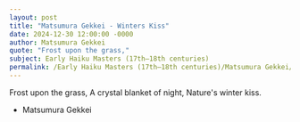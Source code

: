 ```yaml
---
layout: post
title: "Matsumura Gekkei - Winters Kiss"
date: 2024-12-30 12:00:00 -0000
author: Matsumura Gekkei
quote: "Frost upon the grass,"
subject: Early Haiku Masters (17th–18th centuries)
permalink: /Early Haiku Masters (17th–18th centuries)/Matsumura Gekkei/Matsumura Gekkei - Winters Kiss
---
```


Frost upon the grass,
A crystal blanket of night,
Nature's winter kiss.

- Matsumura Gekkei
